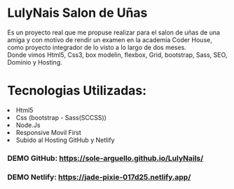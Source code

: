 
# LulyNais Salon de Uñas

Es un proyecto real que me propuse realizar para el salon de uñas de una amiga y con motivo de rendir un examen en la academia Coder House,
como proyecto integrador de lo visto a lo largo de dos meses.
 <br>Donde vimos Html5, Css3, box modelin, flexbox, Grid, bootstrap, Sass, SEO, Dominio y Hosting.

# Tecnologias Utilizadas:
<li>Html5</li>
<li>Css (bootstrap - Sass(SCCSS))</li>
<li>Node.Js</li>
<li>Responsive Movil First</li>
<li>Subido al Hosting GitHub y Netlify</li>

### DEMO GitHub: https://sole-arguello.github.io/LulyNails/
### DEMO Netlify: https://jade-pixie-017d25.netlify.app/


